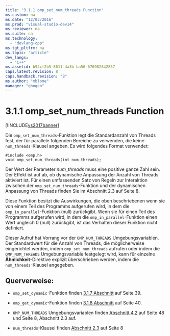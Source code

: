 ```yaml
---
title: "3.1.1 omp_set_num_threads Function"
ms.custom: na
ms.date: "12/03/2016"
ms.prod: "visual-studio-dev14"
ms.reviewer: na
ms.suite: na
ms.technology: 
  - "devlang-cpp"
ms.tgt_pltfrm: na
ms.topic: "article"
dev_langs: 
  - "C++"
ms.assetid: b94cf2b5-8011-4a3b-ba56-676982642857
caps.latest.revision: 8
caps.handback.revision: "8"
ms.author: "mblome"
manager: "ghogen"
---
```

# 3.1.1 omp_set_num_threads Function
[!INCLUDE[vs2017banner](../../assembler/inline/includes/vs2017banner.md)]

Die `omp_set_num_threads`\-Funktion legt die Standardanzahl von Threads fest, der für parallele folgenden Bereiche zu verwenden, die keine `num_threads`\-Klausel angeben.  Es wird folgendes Format verwendet:  
  
```  
#include <omp.h>  
void omp_set_num_threads(int num_threads);  
```  
  
 Der Wert der Parameter *num\_threads* muss eine positive ganze Zahl sein.  Der Effekt ist auf ab, ob dynamische Anpassung der Anzahl von Threads aktiviert ist.  Für einen umfassenden Satz von Regeln zur Interaktion zwischen der `omp_set_num_threads`\-Funktion und der dynamischen Anpassung von Threads finden Sie im Abschnitt 2.3 auf Seite 8.  
  
 Diese Funktion besitzt die Auswirkungen, die oben beschriebenen wenn sie von einem Teil des Programms aufgerufen wird, in dem die `omp_in_parallel`\-Funktion \(null\) zurückgibt.  Wenn sie für einen Teil des Programms aufgerufen wird, in dem die `omp_in_parallel`\-Funktion einen Wert ungleich 0 \(null\) zurückgibt, ist das Verhalten dieser Funktion nicht definiert.  
  
 Dieser Aufruf hat Vorrang vor der `OMP_NUM_THREADS` Umgebungsvariablen.  Der Standardwert für die Anzahl von Threads, die möglicherweise eingerichtet werden, indem `omp_set_num_threads` aufrufen oder indem die `OMP_NUM_THREADS` Umgebungsvariable festgelegt wird, kann für einzelne **Ähnlichkeit**\-Direktive explizit überschrieben werden, indem die `num_threads`\-Klausel angegeben.  
  
## Querverweise:  
  
-   `omp_set_dynamic`\-Funktion finden [3.1.7 Abschnitt](../../parallel/openmp/3-1-7-omp-set-dynamic-function.md) auf Seite 39.  
  
-   `omp_get_dynamic`\-Funktion finden [3.1.8 Abschnitt](../../parallel/openmp/3-1-8-omp-get-dynamic-function.md) auf Seite 40.  
  
-   `OMP_NUM_THREADS` Umgebungsvariablen finden [Abschnitt 4.2](../../parallel/openmp/4-2-omp-num-threads.md) auf Seite 48 und Seite 8, Abschnitt 2.3 auf.  
  
-   `num_threads`\-Klausel finden [Abschnitt 2.3](../../parallel/openmp/2-3-parallel-construct.md) auf Seite 8